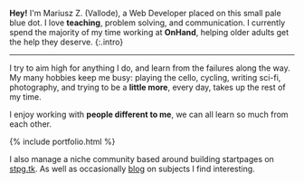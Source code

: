 ---
---

**Hey!** I'm Mariusz Z. (Vallode), a Web Developer placed on this small pale 
blue dot. I love **teaching**, problem solving, and communication. I currently
spend the majority of my time working at **OnHand**, helping older adults get
the help they deserve. 
{:.intro}

<hr>

I try to aim high for anything I do, and learn from the failures along the
way. My many hobbies keep me busy: <span>playing the cello, cycling, writing
sci-fi, photography,</span> and trying to be a **little more**, every day, takes
up the rest of my time.

I enjoy working with **people different to me**, we can all learn so much from
each other.

{% include portfolio.html %}

I also manage a niche community based around building startpages on 
[stpg.tk](https://stpg.tk). As well as occasionally [blog](/blog) on subjects I 
find interesting.
